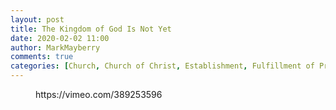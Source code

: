 ```yaml
---
layout: post
title: The Kingdom of God Is Not Yet
date: 2020-02-02 11:00
author: MarkMayberry
comments: true
categories: [Church, Church of Christ, Establishment, Fulfillment of Prophecy, Kingdom of Christ, Kingdom of God, Kingdom of Heaven, Sermon]
---
```

<!-- wp:core-embed/vimeo {"url":"https://vimeo.com/389253596","type":"video","providerNameSlug":"vimeo","className":"wp-embed-aspect-4-3 wp-has-aspect-ratio"} -->
<figure class="wp-block-embed-vimeo wp-block-embed is-type-video is-provider-vimeo wp-embed-aspect-4-3 wp-has-aspect-ratio"><div class="wp-block-embed__wrapper">
https://vimeo.com/389253596
</div></figure>
<!-- /wp:core-embed/vimeo -->
